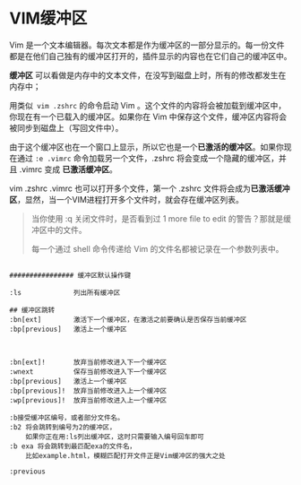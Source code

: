 # VIM缓冲区



Vim 是一个文本编辑器。每次文本都是作为缓冲区的一部分显示的。每一份文件都是在他们自己独有的缓冲区打开的，插件显示的内容也在它们自己的缓冲区中。



**缓冲区** 可以看做是内存中的文本文件，在没写到磁盘上时，所有的修改都发生在内存中；



用类似` vim .zshrc`  的命令启动 Vim 。这个文件的内容将会被加载到缓冲区中，你现在有一个已载入的缓冲区。如果你在 Vim 中保存这个文件，缓冲区内容将会被同步到磁盘上（写回文件中）。

由于这个缓冲区也在一个窗口上显示，所以它也是一个**已激活的缓冲区**。如果你现在通过 `:e .vimrc` 命令加载另一个文件，.zshrc 将会变成一个隐藏的缓冲区，并且 .vimrc 变成 **已激活缓冲区**。



vim  .zshrc  .vimrc  也可以打开多个文件，第一个 .zshrc 文件将会成为**已激活缓冲区**，显然，当一个VIM进程打开多个文件时，就会存在缓冲区列表。

> 当你使用 :q 关闭文件时，是否看到过 1 more file to edit 的警告？那就是缓冲区中的文件。
>
> 每一个通过 shell 命令传递给 Vim 的文件名都被记录在一个参数列表中。



```shell

################ 缓冲区默认操作键

:ls             列出所有缓冲区

## 缓冲区跳转 
:bn[ext]     	激活下一个缓冲区，在激活之前要确认是否保存当前缓冲区
:bp[previous]  	激活上一个缓冲区



:bn[ext]!   	放弃当前修改进入下一个缓冲区
:wnext       	保存当前修改进入下一个缓冲区
:bp[previous]  	激活上一个缓冲区
:bp[previous]!  放弃当前修改进入上一个缓冲区
:wp[previous]!  放弃当前修改进入上一个缓冲区

:b接受缓冲区编号，或者部分文件名。
:b2 将会跳转到编号为2的缓冲区，
    如果你正在用:ls列出缓冲区，这时只需要输入编号回车即可
:b exa 将会跳转到最匹配exa的文件名，
    比如example.html，模糊匹配打开文件正是Vim缓冲区的强大之处    

:previous  
```





